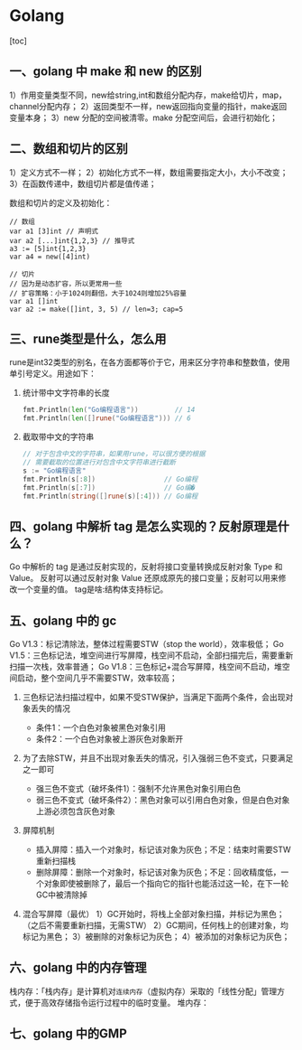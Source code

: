 # Golang

[toc]

## 一、golang 中 make 和 new 的区别

1）作用变量类型不同，new给string,int和数组分配内存，make给切片，map，channel分配内存；
2）返回类型不一样，new返回指向变量的指针，make返回变量本身；
3）new 分配的空间被清零。make 分配空间后，会进行初始化；

## 二、数组和切片的区别

1）定义方式不一样；
2）初始化方式不一样，数组需要指定大小，大小不改变；
3）在函数传递中，数组切片都是值传递；

数组和切片的定义及初始化：

```golang
// 数组
var a1 [3]int // 声明式
var a2 [...]int{1,2,3} // 推导式
a3 := [5]int{1,2,3}
var a4 = new([4]int)

// 切片
// 因为是动态扩容，所以更常用一些
// 扩容策略：小于1024则翻倍，大于1024则增加25%容量
var a1 []int
var a2 := make([]int, 3, 5) // len=3; cap=5
```

## 三、rune类型是什么，怎么用

rune是int32类型的别名，在各方面都等价于它，用来区分字符串和整数值，使用单引号定义。用途如下：

1. 统计带中文字符串的长度

    ```go
    fmt.Println(len("Go编程语言"))         // 14
    fmt.Println(len([]rune("Go编程语言"))) // 6
    ```

2. 截取带中文的字符串

    ```go
    // 对于包含中文的字符串，如果用rune，可以很方便的根据
    // 需要截取的位置进行对包含中文字符串进行截断
    s := "Go编程语言"
    fmt.Println(s[:8])                 // Go编程
    fmt.Println(s[:7])                 // Go编�
    fmt.Println(string([]rune(s)[:4])) // Go编程
    ```

## 四、golang 中解析 tag 是怎么实现的？反射原理是什么？

Go 中解析的 tag 是通过反射实现的，反射将接口变量转换成反射对象 Type 和 Value。
反射可以通过反射对象 Value 还原成原先的接口变量；反射可以用来修改一个变量的值。
tag是啥:结构体支持标记。

## 五、golang 中的 gc

Go V1.3：标记清除法，整体过程需要STW（stop the world），效率极低；
Go V1.5：三色标记法，堆空间进行写屏障，栈空间不启动，全部扫描完后，需要重新扫描一次栈，效率普通；
Go V1.8：三色标记+混合写屏障，栈空间不启动，堆空间启动，整个空间几乎不需要STW，效率较高；

1. 三色标记法扫描过程中，如果不受STW保护，当满足下面两个条件，会出现对象丢失的情况

      - 条件1：一个白色对象被黑色对象引用
      - 条件2：一个白色对象被上游灰色对象断开

2. 为了去除STW，并且不出现对象丢失的情况，引入强弱三色不变式，只要满足之一即可

     - 强三色不变式（破坏条件1）：强制不允许黑色对象引用白色
     - 弱三色不变式（破坏条件2）：黑色对象可以引用白色对象，但是白色对象上游必须包含灰色对象

3. 屏障机制

    - 插入屏障：插入一个对象时，标记该对象为灰色；不足：结束时需要STW重新扫描栈
    - 删除屏障：删除一个对象时，标记该对象为灰色；不足：回收精度低，一个对象即使被删除了，最后一个指向它的指针也能活过这一轮，在下一轮GC中被清除掉

4. 混合写屏障（最优）
    1）GC开始时，将栈上全部对象扫描，并标记为黑色；（之后不需要重新扫描，无需STW）
    2）GC期间，任何栈上的创建对象，均标记为黑色；
    3）被删除的对象标记为灰色；
    4）被添加的对象标记为灰色；

## 六、golang 中的内存管理

栈内存：「栈内存」是计算机对`连续内存`（虚拟内存）采取的「线性分配」管理方式，便于高效存储指令运行过程中的临时变量。
堆内存：

## 七、golang 中的GMP
